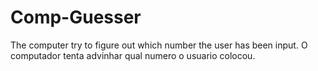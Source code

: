 # Comp-Guesser
The computer try to figure out which number the user has been input.  O computador tenta advinhar qual numero o usuario colocou.
